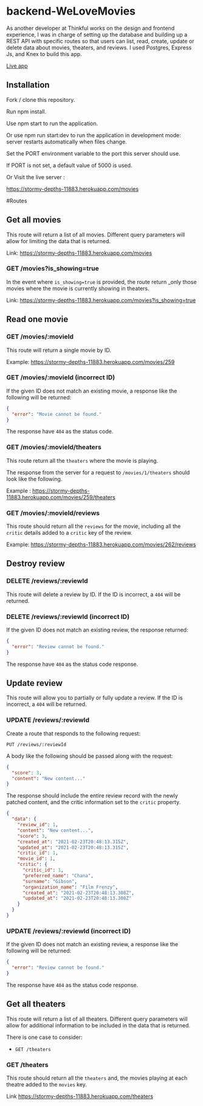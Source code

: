 # backend-WeLoveMovies

As another developer at Thinkful works on the design and frontend experience,
I was in charge of setting up the database and building up a REST API with specific routes so that users can list, read, create, update or delete data about movies, theaters, and reviews. I used Postgres, Express Js, and Knex to build this app.


[Live app](https://we-love-movies-back-end-by-khabbaz-marouane.vercel.app/)

## Installation
Fork / clone this repository.

Run npm install.

Use npm start to run the application.

Or use npm run start:dev to run the application in development mode: server restarts automatically when files change.

Set the PORT environment variable to the port this server should use.

If PORT is not set, a default value of 5000 is used.

Or Visit the live server :

https://stormy-depths-11883.herokuapp.com/movies

#Routes


## Get all movies

This route will return a list of all movies. Different query parameters will allow for limiting the data that is returned.

Link: https://stormy-depths-11883.herokuapp.com/movies

### GET /movies?is_showing=true

In the event where `is_showing=true` is provided, the route return _only those movies where the movie is currently showing in theaters.

Link: https://stormy-depths-11883.herokuapp.com/movies?is_showing=true

## Read one movie

### GET /movies/:movieId

This route will return a single movie by ID.

Example: https://stormy-depths-11883.herokuapp.com/movies/259 

### GET /movies/:movieId (incorrect ID)

If the given ID does not match an existing movie, a response like the following will be returned:

```json
{
  "error": "Movie cannot be found."
}
```

The response  have `404` as the status code.


### GET /movies/:movieId/theaters

This route return all the `theaters` where the movie is playing. 

The response from the server for a request to `/movies/1/theaters` should look like the following.

Example : https://stormy-depths-11883.herokuapp.com/movies/259/theaters

### GET /movies/:movieId/reviews

This route should return all the `reviews` for the movie, including all the `critic` details added to a `critic` key of the review.

Example: https://stormy-depths-11883.herokuapp.com/movies/262/reviews

## Destroy review

### DELETE /reviews/:reviewId

This route will delete a review by ID. If the ID is incorrect, a `404` will be returned.

### DELETE /reviews/:reviewId (incorrect ID)

If the given ID does not match an existing review, the response returned:

```json
{
  "error": "Review cannot be found."
}
```

The response have `404` as the status code response.

## Update review

This route will allow you to partially or fully update a review. If the ID is incorrect, a `404` will be returned.

### UPDATE /reviews/:reviewId

Create a route that responds to the following request:

```
PUT /reviews/:reviewId
```

A body like the following should be passed along with the request:

```json
{
  "score": 3,
  "content": "New content..."
}
```

The response should include the entire review record with the newly patched content, and the critic information set to the `critic` property.

```json
{
  "data": {
    "review_id": 1,
    "content": "New content...",
    "score": 3,
    "created_at": "2021-02-23T20:48:13.315Z",
    "updated_at": "2021-02-23T20:48:13.315Z",
    "critic_id": 1,
    "movie_id": 1,
    "critic": {
      "critic_id": 1,
      "preferred_name": "Chana",
      "surname": "Gibson",
      "organization_name": "Film Frenzy",
      "created_at": "2021-02-23T20:48:13.308Z",
      "updated_at": "2021-02-23T20:48:13.308Z"
    }
  }
}
```

### UPDATE /reviews/:reviewId (incorrect ID)

If the given ID does not match an existing review, a response like the following will be returned:

```json
{
  "error": "Review cannot be found."
}
```

The response  have `404` as the status code response.

## Get all theaters

This route will return a list of all theaters. Different query parameters will allow for additional information to be included in the data that is returned.

There is one case to consider:

- `GET /theaters`

### GET /theaters

This route should return all the `theaters` and, the movies playing at each theatre added to the `movies` key. 

Link https://stormy-depths-11883.herokuapp.com/theaters



